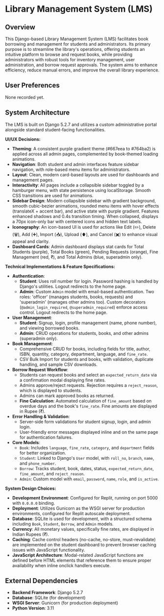 # Library Management System (LMS)

## Overview
This Django-based Library Management System (LMS) facilitates book borrowing and management for students and administrators. Its primary purpose is to streamline the library's operations, offering students an intuitive platform to browse and request books, while providing administrators with robust tools for inventory management, user administration, and borrow request approvals. The system aims to enhance efficiency, reduce manual errors, and improve the overall library experience.

## User Preferences
None recorded yet.

## System Architecture
The LMS is built on Django 5.2.7 and utilizes a custom administrative portal alongside standard student-facing functionalities.

**UI/UX Decisions:**
- **Theming**: A consistent purple gradient theme (#667eea to #764ba2) is applied across all admin pages, complemented by book-themed loading animations.
- **Navigation**: Both student and admin interfaces feature sidebar navigation, with role-based menu items for administrators.
- **Layout**: Clean, modern card-based layouts are used for dashboards and management pages.
- **Interactivity**: All pages include a collapsible sidebar toggled by a hamburger menu, with state persistence using localStorage. Smooth CSS transitions are used for animations.
- **Sidebar Design**: Modern collapsible sidebar with gradient background, smooth cubic-bezier animations, rounded menu items with hover effects (translateX + accent bar), and active state with purple gradient. Features enhanced shadows and 0.4s transition timing. When collapsed, displays a 70px icon-only bar with centered icons and hidden text labels.
- **Iconography**: An icon-based UI is used for actions like Edit (✏️), Delete (🗑️), Add (➕), Import (📥), Upload (⬆️), and Cancel (✖️) to enhance visual appeal and clarity.
- **Dashboard Cards**: Admin dashboard displays stat cards for Total Students (purple), Total Books (green), Pending Requests (orange), Fine Management (red, ₹), and Total Admins (blue, superadmin only).

**Technical Implementations & Feature Specifications:**
- **Authentication**:
    - **Student**: Uses roll number for login. Password hashing is handled by Django's utilities. Logout redirects to the home page.
    - **Admin**: Custom `Admin` model with email-based authentication. Two roles: 'officer' (manages students, books, requests) and 'superadmin' (manages other admins too). Custom decorators (`@admin_login_required`, `@superadmin_required`) enforce access control. Logout redirects to the home page.
- **User Management**:
    - **Student**: Signup, login, profile management (name, phone number), and viewing borrowed books.
    - **Admin**: CRUD operations for students, books, and other admins (superadmin only).
- **Book Management**:
    - Comprehensive CRUD for books, including fields for title, author, ISBN, quantity, category, department, language, and `fine_rate`.
    - CSV Bulk Import for students and books, with validation, duplicate handling, and sample CSV downloads.
- **Borrow Request Workflow**:
    - Students can request books and select an `expected_return_date` via a confirmation modal displaying fine rates.
    - Admins approve/reject requests. Rejection requires a `reject_reason`, which is displayed to students.
    - Admins can mark approved books as returned.
    - **Fine Calculation**: Automated calculation of `fine_amount` based on overdue days and the book's `fine_rate`. Fine amounts are displayed in Rupee (₹).
- **Error Handling & Validation**:
    - Server-side form validations for student signup, login, and admin login.
    - User-friendly error messages displayed inline and on the same page for authentication failures.
- **Core Models**:
    - `Book`: Includes `language`, `fine_rate`, `category`, and `department` fields for better organization.
    - `Student`: Linked to Django's `User` model, with `roll_no`, `branch`, `name`, and `phone_number`.
    - `Borrow`: Tracks student, book, dates, status, `expected_return_date`, `fine_amount`, and `reject_reason`.
    - `Admin`: Custom model with `email`, `password`, `name`, `role`, and `is_active`.

**System Design Choices:**
- **Development Environment**: Configured for Replit, running on port 5000 with `0.0.0.0` binding.
- **Deployment**: Utilizes Gunicorn as the WSGI server for production environments, configured for Replit autoscale deployment.
- **Database**: SQLite is used for development, with a structured schema including `Book`, `Student`, `Borrow`, and `Admin` models.
- **Currency**: All monetary values, specifically fine rates, are displayed in Indian Rupees (₹).
- **Caching**: Cache control headers (no-cache, no-store, must-revalidate) are implemented on the student dashboard to prevent browser caching issues with JavaScript functionality.
- **JavaScript Architecture**: Modal-related JavaScript functions are defined before HTML elements that reference them to ensure proper availability when inline onclick handlers execute.

## External Dependencies
- **Backend Framework**: Django 5.2.7
- **Database**: SQLite (for development)
- **WSGI Server**: Gunicorn (for production deployment)
- **Python Version**: 3.11